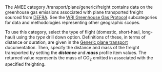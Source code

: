 The AMEE category /transport/plane/generic/freight contains data on the
greenhouse gas emissions associated with plane transported freight
sourced from
[DEFRA](http://www.defra.gov.uk/environment/economy/business-efficiency/reporting).
See the [WRI Greenhouse Gas
Protocol](http://www.ghgprotocol.org/calculation-tools/all-tools)
subcategories for data and methodologies representing other geographic
scopes.

To use this category, select the type of flight (domestic, short-haul,
long-haul) using the *type* drill down option. Definitions of these, in
terms of distance or duration, are given in the [Generic plane
transport](Generic_plane_transport) documentation. Then, specify the
distance and mass of the freight transported by setting the
***distance*** and ***mass*** profile item values. The returned value
represents the mass of CO<sub>2</sub> emitted in associated with the specified
freighting.
